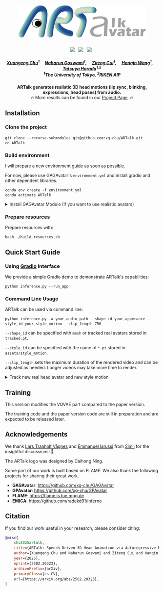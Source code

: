 <h1 align="center"><b><img src="./assets/artalk_logo.png" width="420"/></b></h1>
<h3 align="center">
    <a href='https://arxiv.org/abs/2502.20323'><img src='https://img.shields.io/badge/ArXiv-PDF-red'></a> &nbsp; 
    <a href='https://xg-chu.site/project_artalk/'><img src='https://img.shields.io/badge/Project-Page-blue'></a> &nbsp; 
    <!-- <a href='https://www.youtube.com/watch?v=9244ZgOl4Xk'><img src='https://img.shields.io/badge/Youtube-Video-red'></a> &nbsp;  -->
    <a href='https://github.com/xg-chu/GAGAvatar/'><img src='https://img.shields.io/badge/GAGAvatar-Code-purple'></a> &nbsp; 
</h3>

<h5 align="center">
    <a href="https://xg-chu.site">Xuangeng Chu</a><sup>1</sup>&emsp;
    <a href="https://naba89.github.io">Nabarun Goswami</a><sup>1</sup>,</span>&emsp;
    <a href="https://cuiziteng.github.io">Ziteng Cui</a><sup>1</sup>,</span>&emsp;
    <a href="https://openreview.net/profile?id=~Hanqin_Wang1">Hanqin Wang</a><sup>1</sup>,</span>&emsp;
    <a href="https://www.mi.t.u-tokyo.ac.jp/harada/">Tatsuya Harada</a><sup>1,2</sup>
    <br>
    <sup>1</sup>The University of Tokyo,
    <sup>2</sup>RIKEN AIP
</h5>

<div align="center"> 
    <!-- <div align="center"> 
        <b><img src="./demos/teaser.gif" alt="drawing" width="960"/></b>
    </div> -->
    <b>
        ARTalk generates realistic 3D head motions (lip sync, blinking, expressions, head poses) from audio.
    </b>
    <br>
        🔥 More results can be found in our <a href="https://xg-chu.site/project_artalk/">Project Page</a>. 🔥
</div>

<!-- ## TO DO
We are now preparing the <b>pre-trained model and quick start materials</b> and will release it within a week. -->

## Installation
### Clone the project
```
git clone --recurse-submodules git@github.com:xg-chu/ARTalk.git
cd ARTalk
```

### Build environment
I will prepare a new environment guide as soon as possible.

For now, please use GAGAvatar's `environment.yml` and install gradio and other dependent libraries.
```
conda env create -f environment.yml
conda activate ARTalk
```

<details>
<summary><span>Install GAGAvatar Module (If you want to use realistic avatars)</span></summary>

```
git clone --recurse-submodules git@github.com:xg-chu/diff-gaussian-rasterization.git
pip install ./diff-gaussian-rasterization
rm -rf ./diff-gaussian-rasterization
```

</details>

### Prepare resources
Prepare resources with:
```
bash ./build_resources.sh
```

## Quick Start Guide
### Using <a href="https://github.com/gradio-app/gradio">Gradio</a> Interface

We provide a simple Gradio demo to demonstrate ARTalk's capabilities:
```
python inference.py --run_app
```

### Command Line Usage

ARTalk can be used via command line:
```
python inference.py -a your_audio_path --shape_id your_apperance --style_id your_style_motion --clip_length 750
```
`--shape_id` can be specified with `mesh` or tracked real avatars stored in `tracked.pt`.

`--style_id` can be specified with the name of `*.pt` stored in `assets/style_motion`.

`--clip_length` sets the maximum duration of the rendered video and can be adjusted as needed. Longer videos may take more time to render.

<details>
<summary><span>Track new real head avatar and new style motion</span></summary>

The file `tracked.pt` is generated using <a href="https://github.com/xg-chu/GAGAvatar/blob/main/inference.py">`GAGAvatar/inference.py`</a>. Here I've included several examples of tracked avatars for quick testing.

The style motion is tracked with EMICA module in <a href="https://github.com/xg-chu/GAGAvatar_track">`GAGAvatar_track` </a>. Each contains `50*106` dimensional data. `50` is 2 seconds consecutive frames, `106` is `100` expression code and `6` pose code (base+jaw). Here I've included several examples of tracked style motion.
</details>

## Training

This version modifies the VQVAE part compared to the paper version.

The training code and the paper version code are still in preparation and are expected to be released later.


## Acknowledgements

We thank <a href="https://www.linkedin.com/in/lars-traaholt-vågnes-432725130/">Lars Traaholt Vågnes</a> and <a href="https://emmanueliarussi.github.io">Emmanuel Iarussi</a> from <a href="https://www.simli.com">Simli</a> for the insightful discussions! 🤗

The ARTalk logo was designed by Caihong Ning.

Some part of our work is built based on FLAME.
We also thank the following projects for sharing their great work.
- **GAGAvatar**: https://github.com/xg-chu/GAGAvatar
- **GPAvatar**: https://github.com/xg-chu/GPAvatar
- **FLAME**: https://flame.is.tue.mpg.de
- **EMICA**: https://github.com/radekd91/inferno


## Citation
If you find our work useful in your research, please consider citing:
```bibtex
@misc{
    chu2025artalk,
    title={ARTalk: Speech-Driven 3D Head Animation via Autoregressive Model}, 
    author={Xuangeng Chu and Nabarun Goswami and Ziteng Cui and Hanqin Wang and Tatsuya Harada},
    year={2025},
    eprint={2502.20323},
    archivePrefix={arXiv},
    primaryClass={cs.CV},
    url={https://arxiv.org/abs/2502.20323}, 
}
```